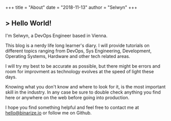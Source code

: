 +++
title = "About"
date = "2018-11-13"
author = "Selwyn"
+++

<h2>> Hello World!<span class="logo__cursor" style="width: 3px; height: 1.625rem;"></span></h2>

I'm Selwyn, a DevOps Engineer based in Vienna.
 
This blog is a nerdy life long learner's diary.
I will provide tutorials on different topics ranging from  DevOps, Sys Engineering, Development, Operating Systems, Hardware and other tech related areas.

I will try my best to be accurate as possible, but there might be errors and room for improvment as technology evolves at the speed of light these days. 

Knowing what you don't know and where to look for it, is the most important skill in the industry. In any case be sure to double check anything you find here or anywhere on the web before going into production.

I hope you find something helpful and feel free to contact me at hello@binarize.io or follow me on Github.